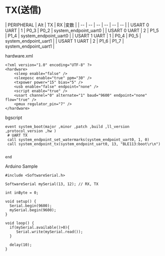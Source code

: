 # TX(送信)


| PERIPHERAL | Alt | TX | RX  |変数 |
| -- | -- | -- | -- | -- | -- |
|  USART 0 UART | 1 | P0_3 | P0_2 | system_endpoint_uart0 |
|  USART 0 UART | 2 | P1_5 | P1_4 | system_endpoint_uart0 |
|  USART 1 UART | 1 | P0_4 | P0_5 | system_endpoint_uart1 |
|  USART 1 UART | 2 | P1_6 | P1_7 | system_endpoint_uart1 |

hardware.xml

```
<?xml version="1.0" encoding="UTF-8" ?>
<hardware> 
    <sleep enable="false" />
    <sleeposc enable="true" ppm="30" /> 
    <txpower power="15" bias="5" /> 
    <usb enable="false" endpoint="none" /> 
    <script enable="true" />
    <usart channel="0" alternate="1" baud="9600" endpoint="none" flow="true" /> 
    <pmux regulator_pin="7" /> 
</hardware>
```

bgscript
```
event system_boot(major ,minor ,patch ,build ,ll_version ,protocol_version ,hw )
 # UART TX
 call system_endpoint_set_watermarks(system_endpoint_uart0, 1, 0)
 call system_endpoint_tx(system_endpoint_uart0, 13, "BLE113:boot\r\n")


end
```

Arduino Sample
```
#include <SoftwareSerial.h>

SoftwareSerial mySerial(13, 12); // RX, TX

int inByte = 0;  

void setup() {
  Serial.begin(9600);
  mySerial.begin(9600);
}

void loop() {
  if(mySerial.available()>0){
     Serial.write(mySerial.read()); 
  }
  
  delay(10);
}
```

